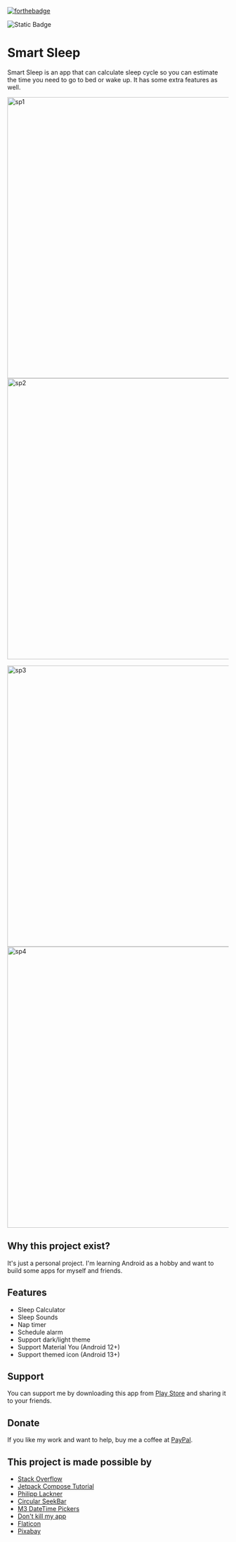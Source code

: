 [![forthebadge](https://forthebadge.com/images/badges/built-for-android.svg)](https://forthebadge.com)

![Static Badge](https://img.shields.io/badge/compose--bom-2023.06.01-blue)

# Smart Sleep

Smart Sleep is an app that can calculate sleep cycle so you can estimate the time you need to go to bed or wake up. It has some extra features as well.
<p>
  <img src="https://fdsrepo.cf/download/sample_1.jpg" alt="sp1"  height="640px"/>
  <img src="https://fdsrepo.cf/download/sample_2.jpg" alt="sp2"  height="640px"/>
</p>
<p>
  <img src="https://fdsrepo.cf/download/sample_3.jpg" alt="sp3"  height="640px"/>
  <img src="https://fdsrepo.cf/download/sample_4.jpg" alt="sp4"  height="640px"/>
</p>


## Why this project exist?

It's just a personal project. I'm learning Android as a hobby and want to build some apps for myself and friends.

## Features

- Sleep Calculator
- Sleep Sounds
- Nap timer
- Schedule alarm
- Support dark/light theme
- Support Material You (Android 12+)
- Support themed icon (Android 13+)

## Support

You can support me by downloading this app from [Play Store](https://play.google.com/store/apps/details?id=com.lkonlesoft.smartsleep) and sharing it to your friends.

## Donate

If you like my work and want to help, buy me a coffee at [PayPal](https://paypal.me/clearall2?country.x=VN&locale.x=en_US).

## This project is made possible by
- [Stack Overflow](https://stackoverflow.com/)
- [Jetpack Compose Tutorial](https://www.jetpackcompose.net/)
- [Philipp Lackner](https://www.youtube.com/@PhilippLackner)
- [Circular SeekBar](https://github.com/ningyuv/CircularSeekBar?ref=androidexample365.com)
- [M3 DateTime Pickers](https://github.com/marosseleng/compose-material3-datetime-pickers)
- [Don't kill my app](https://dontkillmyapp.com/)
- [Flaticon](https://www.flaticon.com/)
- [Pixabay](https://pixabay.com/)
